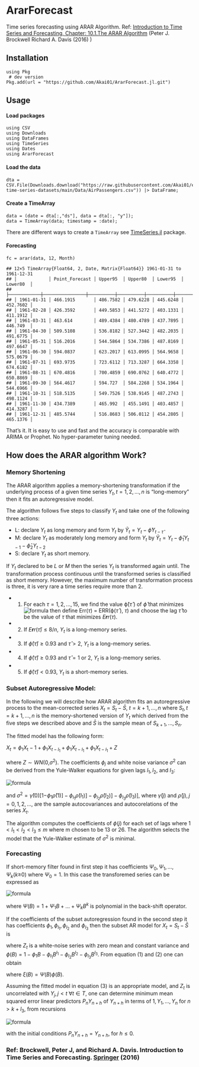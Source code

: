 # ArarForecast
Time series forecasting using ARAR Algorithm. 
Ref: [Introduction to Time Series and Forecasting, Chapter: 10.1.The ARAR Algorithm](https://link.springer.com/book/10.1007/978-3-319-29854-2) (Peter J. Brockwell Richard A. Davis (2016) )


## Installation


    using Pkg
     # dev version
    Pkg.add(url = "https://github.com/Akai01/ArarForecast.jl.git")

## Usage 

#### Load packages

    using CSV
    using Downloads
    using DataFrames
    using TimeSeries
    using Dates
    using ArarForecast

#### Load the data

    dta = CSV.File(Downloads.download("https://raw.githubusercontent.com/Akai01/example-time-series-datasets/main/Data/AirPassengers.csv")) |> DataFrame;

#### Create a TimeArray

    data = (date = dta[:,"ds"], data = dta[:, "y"]);
    data = TimeArray(data; timestamp = :date);

There are different ways to create a `TimeArray` see
[TimeSeries.jl](https://juliastats.org/TimeSeries.jl/latest/timearray/)
package.

#### Forecasting

    fc = arar(data, 12, Month)

    ## 12×5 TimeArray{Float64, 2, Date, Matrix{Float64}} 1961-01-31 to 1961-12-31
    ## │            │ Point_Forecast │ Upper95  │ Upper80  │ Lower95  │ Lower80  │
    ## ├────────────┼────────────────┼──────────┼──────────┼──────────┼──────────┤
    ## │ 1961-01-31 │ 466.1915       │ 486.7582 │ 479.6228 │ 445.6248 │ 452.7602 │
    ## │ 1961-02-28 │ 426.3592       │ 449.5853 │ 441.5272 │ 403.1331 │ 411.1912 │
    ## │ 1961-03-31 │ 463.614        │ 489.4384 │ 480.4789 │ 437.7895 │ 446.749  │
    ## │ 1961-04-30 │ 509.5108       │ 536.8182 │ 527.3442 │ 482.2035 │ 491.6775 │
    ## │ 1961-05-31 │ 516.2016       │ 544.5864 │ 534.7386 │ 487.8169 │ 497.6647 │
    ## │ 1961-06-30 │ 594.0837       │ 623.2017 │ 613.0995 │ 564.9658 │ 575.0679 │
    ## │ 1961-07-31 │ 693.9735       │ 723.6112 │ 713.3287 │ 664.3358 │ 674.6182 │
    ## │ 1961-08-31 │ 670.4816       │ 700.4859 │ 690.0762 │ 640.4772 │ 650.8869 │
    ## │ 1961-09-30 │ 564.4617       │ 594.727  │ 584.2268 │ 534.1964 │ 544.6966 │
    ## │ 1961-10-31 │ 518.5135       │ 549.7526 │ 538.9145 │ 487.2743 │ 498.1124 │
    ## │ 1961-11-30 │ 434.7389       │ 465.992  │ 455.1491 │ 403.4857 │ 414.3287 │
    ## │ 1961-12-31 │ 485.5744       │ 516.8683 │ 506.0112 │ 454.2805 │ 465.1376 │

That’s it. It is easy to use and fast and the accuracy is comparable
with ARIMA or Prophet. No hyper-parameter tuning needed.

## How does the ARAR algorithm Work?

### Memory Shortening

The ARAR algorithm applies a memory-shortening transformation if the
underlying process of a given time series
*Y*<sub>*t*</sub>, *t* = 1, 2, ..., *n* is “long-memory” then it fits an
autoregressive model.

The algorithm follows five steps to classify *Y*<sub>*t*</sub> and take
one of the following three actions:

-   L: declare *Y*<sub>*t*</sub> as long memory and form
    *Y*<sub>*t*</sub> by
    *Ỹ*<sub>*t*</sub> = *Y*<sub>*t*</sub> − *ϕ̂Y*<sub>*t* − *τ̂*</sub>
-   M: declare *Y*<sub>*t*</sub> as moderately long memory and form
    *Y*<sub>*t*</sub> by
    *Ỹ*<sub>*t*</sub> = *Y*<sub>*t*</sub> − *ϕ̂*<sub>1</sub>*Y*<sub>*t* − 1</sub> − *ϕ̂*<sub>2</sub>*Y*<sub>*t* − 2</sub>
-   S: declare *Y*<sub>*t*</sub> as short memory.

If *Y*<sub>*t*</sub> declared to be *L* or *M* then the series
*Y*<sub>*t*</sub> is transformed again until. The transformation process
continuous until the transformed series is classified as short memory.
However, the maximum number of transformation process is three, it is
very rare a time series require more than 2.

-   1.  For each *τ* = 1, 2, ..., 15, we find the value
        ϕ̂(*τ̂* ) of *ϕ̂* that minimizes ![formula](https://latex.codecogs.com/svg.image?\begin{equation}&space;&space;&space;&space;ERR(\phi,&space;\tau)&space;=&space;\frac{\sum_{t=\tau&space;&plus;1&space;}^{n}&space;[Y_{t}&space;-&space;\phi&space;Y_{t-\tau}]^2&space;}{\sum_{t=\tau&space;&plus;1&space;}^{n}&space;Y_{t}^{2}}\end{equation}) 
        then define Err(*τ*) = ERR(ϕ(*τ̂* ), *τ*) and
        choose the lag *τ̂* to be the value of *τ* that minimizes
        *E**r**r*(*τ*).

-   2.  If *E**r**r*(*τ̂*) ≤ 8/*n*, *Y*<sub>*t*</sub> is a long-memory
        series.

-   3.  If *ϕ̂*(*τ̂*) ≥ 0.93 and *τ̂* &gt; 2, *Y*<sub>*t*</sub> is a
        long-memory series.

-   4.  If *ϕ̂*(*τ̂*) ≥ 0.93 and *τ̂* = 1 or 2, *Y*<sub>*t*</sub> is a
        long-memory series.

-   5.  If *ϕ̂*(*τ̂*) &lt; 0.93, *Y*<sub>*t*</sub> is a short-memory
        series.

### Subset Autoregressive Model:

In the following we will describe how ARAR algorithm fits an
autoregressive process to the mean-corrected series
*X*<sub>*t*</sub> = *S*<sub>*t*</sub> − *S̄*, *t* = *k* + 1, ..., *n*
where *S*<sub>*t*</sub>, *t* = *k* + 1, ..., *n* is the memory-shortened
version of *Y*<sub>*t*</sub> which derived from the five steps we
described above and *S̄* is the sample mean of
*S*<sub>*k* + 1</sub>, ..., *S*<sub>*n*</sub>.

The fitted model has the following form:

*X*<sub>*t*</sub> = *ϕ*<sub>1</sub>*X*<sub>t</sub> − 1 + *ϕ*<sub>1</sub>*X*<sub>*t* − *l*<sub>1</sub></sub> + *ϕ*<sub>1</sub>*X*<sub>*t* − *l*<sub>1</sub></sub> + *ϕ*<sub>1</sub>*X*<sub>*t* − *l*<sub>1</sub></sub> + *Z*

where *Z* ∼ *WN*(0,*σ*<sup>2</sup>). The coefficients
*ϕ*<sub>*j*</sub> and white noise variance *σ*<sup>2</sup> can be
derived from the Yule-Walker equations for given lags
*l*<sub>1</sub>, *l*<sub>2</sub>, and *l*<sub>3</sub>:

![formula](https://latex.codecogs.com/svg.image?\begin{equation}&space;\begin{bmatrix}1&space;&&space;\hat{\rho}(l_1&space;-&space;1)&space;&&space;\hat{\rho}(l_2&space;-&space;1)&space;&&space;\hat{\rho}(l_3&space;-&space;1)\\\\\hat{\rho}(l_1&space;-&space;1)&space;&1&space;&&space;\hat{\rho}(l_2&space;-&space;l_1)&space;&&space;\hat{\rho}(l_3&space;-&space;l_1)\\\\\hat{\rho}(l_2&space;-&space;1)&space;&&space;\hat{\rho}(l_2&space;-&space;l_1)&space;&&space;1&space;&&space;\hat{\rho}(l_2&space;-&space;l_2)\\\\\hat{\rho}(l_3&space;-&space;1)&space;&&space;\hat{\rho}(l_3&space;-&space;l_1)&space;&&space;\hat{\rho}(l_3&space;-&space;l_1)&space;&&space;1\end{bmatrix}*\begin{bmatrix}\phi_{1}&space;\\\\\phi_{l_1}&space;\\\\\phi_{l_2}\\\\\phi_{l_3}\end{bmatrix}&space;=&space;\begin{bmatrix}&space;\hat{\rho}(1)&space;\\&space;\hat{\rho}(l_1)&space;\\&space;\hat{\rho}(l_2)\\&space;\hat{\rho}(l_3)&space;\end{bmatrix}\end{equation})

and *σ*<sup>2</sup> = *γ̂*(0)\[1−*ϕ*<sub>1</sub>*ρ̂*(1)\] − *ϕ*<sub>*l*<sub>1</sub></sub>*ρ̂*(*l*<sub>1</sub>)\] − *ϕ*<sub>*l*<sub>2</sub></sub>*ρ̂*(*l*<sub>2</sub>)\] − *ϕ*<sub>*l*<sub>3</sub></sub>*ρ̂*(*l*<sub>3</sub>)\],
where *γ̂*(*j*) and *ρ̂*(*j*), *j* = 0, 1, 2, ..., are the sample
autocovariances and autocorelations of the series *X*<sub>*t*</sub>.

The algorithm computes the coefficients of *ϕ*(*j*) for each set of lags
where
1 &lt; *l*<sub>1</sub> &lt; *l*<sub>2</sub> &lt; *l*<sub>3</sub> ≤ *m*
where m chosen to be 13 or 26. The algorithm selects the model that the
Yule-Walker estimate of *σ*<sup>2</sup> is minimal.

### Forecasting

If short-memory filter found in first step it has coefficients
*Ψ*<sub>0</sub>, *Ψ*<sub>1</sub>, ..., *Ψ*<sub>*k*</sub>(*k*≥0) where
*Ψ*<sub>0</sub> = 1. In this case the transforemed series can be
expressed as 

![formula](https://latex.codecogs.com/svg.image?\begin{equation}&space;&space;&space;&space;S_t&space;=&space;\Psi(B)Y_t&space;=&space;Y_t&space;&plus;&space;\Psi_1&space;Y_{t-1}&space;&plus;&space;...&plus;&space;\Psi_k&space;Y_{t-k}\end{equation})

where *Ψ*(*B*) = 1 + *Ψ*<sub>1</sub>*B* + ... + *Ψ*<sub>*k*</sub>*B*<sup>*k*</sup>
is polynomial in the back-shift operator.

If the coefficients of the subset autoregression found in the second
step it has coefficients
*ϕ*<sub>1</sub>, *ϕ*<sub>*l*<sub>1</sub></sub>, *ϕ*<sub>*l*<sub>2</sub></sub>
and *ϕ*<sub>*l*<sub>3</sub></sub> then the subset AR model for
*X*<sub>*t*</sub> = *S*<sub>*t*</sub> − *S̄* is

where *Z*<sub>*t*</sub> is a white-noise series with zero mean and
constant variance and
*ϕ*(*B*) = 1 − *ϕ*<sub>1</sub>*B* − *ϕ*<sub>*l*<sub>1</sub></sub>*B*<sup>*l*<sub>1</sub></sup> − *ϕ*<sub>*l*<sub>2</sub></sub>*B*<sup>*l*<sub>2</sub></sup> − *ϕ*<sub>*l*<sub>3</sub></sub>*B*<sup>*l*<sub>3</sub></sup>.
From equation (1) and (2) one can obtain

where *ξ*(*B*) = *Ψ*(*B*)*ϕ*(*B*).

Assuming the fitted model in equation (3) is an appropriate model, and
*Z*<sub>*t*</sub> is uncorrelated with *Y*<sub>*j*</sub>, *j* &lt; *t*
∀*t* ∈ *T*, one can determine minimum mean squared error linear
predictors *P*<sub>*n*</sub>*Y*<sub>*n* + *h*</sub> of
*Y*<sub>*n* + *h*</sub> in terms of
1, *Y*<sub>1</sub>, ..., *Y*<sub>*n*</sub> for
*n* &gt; *k* + *l*<sub>3</sub>, from recursions

![formula](https://latex.codecogs.com/svg.image?\begin{equation}&space;&space;&space;&space;P_n&space;Y_{n&plus;h}&space;=&space;-&space;\sum_{j&space;=&space;1}^{k&space;&plus;&space;l_3}&space;\xi&space;P_nY_{n&plus;h-j}&space;&plus;&space;\phi(1)\bar{S},&space;&space;h\geq&space;1,\end{equation})

with the initial conditions
*P*<sub>*n*</sub>*Y*<sub>*n* + *h*</sub> = *Y*<sub>*n* + *h*</sub>, for
*h* ≤ 0.


### Ref: Brockwell, Peter J, and Richard A. Davis. Introduction to Time Series and Forecasting. [Springer](https://link.springer.com/book/10.1007/978-3-319-29854-2) (2016)
